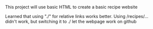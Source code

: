 This project will use basic HTML to create a basic recipe website

Learned that using "./" for relative links works better. Using /recipes/... didn't work, but switching it to ./ let the webpage work on github
